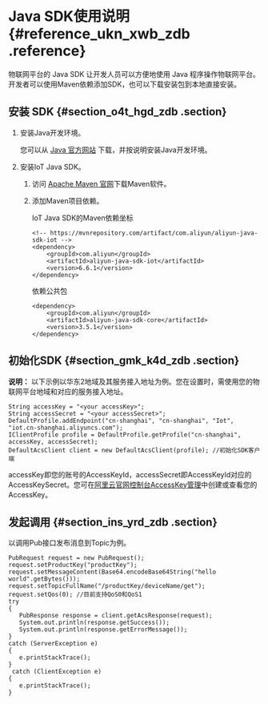 # Java SDK使用说明 {#reference_ukn_xwb_zdb .reference}

物联网平台的 Java SDK 让开发人员可以方便地使用 Java 程序操作物联网平台。开发者可以使用Maven依赖添加SDK，也可以下载安装包到本地直接安装。

## 安装 SDK {#section_o4t_hgd_zdb .section}

1.  安装Java开发环境。

    您可以从 [Java 官方网站](http://developers.sun.com/downloads/) 下载，并按说明安装Java开发环境。

2.  安装IoT Java SDK。
    1.  访问 [Apache Maven 官网](http://maven.apache.org/)下载Maven软件。
    2.  添加Maven项目依赖。

        IoT Java SDK的Maven依赖坐标

        ```
        <!-- https://mvnrepository.com/artifact/com.aliyun/aliyun-java-sdk-iot -->
        <dependency>
            <groupId>com.aliyun</groupId>
            <artifactId>aliyun-java-sdk-iot</artifactId>
            <version>6.6.1</version>
        </dependency>
        ```

        依赖公共包

        ```
        <dependency>
            <groupId>com.aliyun</groupId>
            <artifactId>aliyun-java-sdk-core</artifactId>
            <version>3.5.1</version>
        </dependency>
        ```


## 初始化SDK {#section_gmk_k4d_zdb .section}

**说明：** 以下示例以华东2地域及其服务接入地址为例。您在设置时，需使用您的物联网平台地域和对应的服务接入地址。

```
String accessKey = "<your accessKey>";
String accessSecret = "<your accessSecret>";
DefaultProfile.addEndpoint("cn-shanghai", "cn-shanghai", "Iot", "iot.cn-shanghai.aliyuncs.com");
IClientProfile profile = DefaultProfile.getProfile("cn-shanghai", accessKey, accessSecret);
DefaultAcsClient client = new DefaultAcsClient(profile); //初始化SDK客户端
```

accessKey即您的账号的AccessKeyId，accessSecret即AccessKeyId对应的AccessKeySecret。您可在[阿里云官网控制台AccessKey管理](https://ak-console.aliyun.com)中创建或查看您的AccessKey。

## 发起调用 {#section_ins_yrd_zdb .section}

以调用Pub接口发布消息到Topic为例。

```
PubRequest request = new PubRequest(); 
request.setProductKey("productKey"); 
request.setMessageContent(Base64.encodeBase64String("hello world".getBytes())); 
request.setTopicFullName("/productKey/deviceName/get"); 
request.setQos(0); //目前支持QoS0和QoS1 
try 
{ 
   PubResponse response = client.getAcsResponse(request); 
   System.out.println(response.getSuccess()); 
   System.out.println(response.getErrorMessage());
} 
catch (ServerException e) 
{
   e.printStackTrace();
}
 catch (ClientException e)
{
   e.printStackTrace();
}
```

